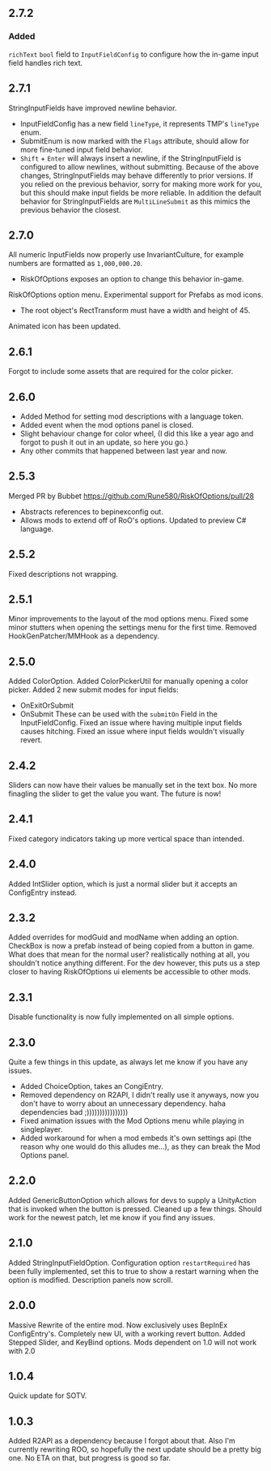 ## 2.7.2
### Added
`richText` `bool` field to `InputFieldConfig` to configure how the in-game input field handles rich text.

## 2.7.1
StringInputFields have improved newline behavior.
- InputFieldConfig has a new field `lineType`, it represents TMP's `lineType` enum.
- SubmitEnum is now marked with the `Flags` attribute, should allow for more fine-tuned input field behavior.
- `Shift` + `Enter` will always insert a newline, if the StringInputField is configured to allow newlines, without submitting.
Because of the above changes, StringInputFields may behave differently to prior versions. If you relied on the
previous behavior, sorry for making more work for you, but this should make input fields be more reliable.
In addition the default behavior for StringInputFields are `MultiLineSubmit` as this mimics the previous
behavior the closest.

## 2.7.0
All numeric InputFields now properly use InvariantCulture, for example numbers are formatted as `1,000,000.20`.
- RiskOfOptions exposes an option to change this behavior in-game.

RiskOfOptions option menu.
Experimental support for Prefabs as mod icons.
- The root object's RectTransform must have a width and height of 45.

Animated icon has been updated.

## 2.6.1
Forgot to include some assets that are required for the color picker.

## 2.6.0
- Added Method for setting mod descriptions with a language token.
- Added event when the mod options panel is closed.
- Slight behaviour change for color wheel, (I did this like a year ago and forgot to push it out in an update, so here you go.)
- Any other commits that happened between last year and now.

## 2.5.3
Merged PR by Bubbet https://github.com/Rune580/RiskOfOptions/pull/28
- Abstracts references to bepinexconfig out.
- Allows mods to extend off of RoO's options.
Updated to preview C# language.

## 2.5.2
Fixed descriptions not wrapping.

## 2.5.1
Minor improvements to the layout of the mod options menu.
Fixed some minor stutters when opening the settings menu for the first time.
Removed HookGenPatcher/MMHook as a dependency.

## 2.5.0
Added ColorOption.
Added ColorPickerUtil for manually opening a color picker.
Added 2 new submit modes for input fields:
- OnExitOrSubmit
- OnSubmit
These can be used with the `submitOn` Field in the InputFieldConfig.
Fixed an issue where having multiple input fields causes hitching.
Fixed an issue where input fields wouldn't visually revert.

## 2.4.2
Sliders can now have their values be manually set in the text box. No more finagling the slider to get the value you want.
The future is now!

## 2.4.1
Fixed category indicators taking up more vertical space than intended.

## 2.4.0
Added IntSlider option, which is just a normal slider but it accepts an ConfigEntry<int> instead.

## 2.3.2
Added overrides for modGuid and modName when adding an option.
CheckBox is now a prefab instead of being copied from a button in game. What does that mean for the normal user?
realistically nothing at all, you shouldn't notice anything different. For the dev however, this puts us a step closer
to having RiskOfOptions ui elements be accessible to other mods.

## 2.3.1
Disable functionality is now fully implemented on all simple options.

## 2.3.0
Quite a few things in this update, as always let me know if you have any issues.
- Added ChoiceOption, takes an CongiEntry<enum>.
- Removed dependency on R2API, I didn't really use it anyways, now you don't have to worry about an unnecessary dependency.
haha dependencies bad ;))))))))))))))))
- Fixed animation issues with the Mod Options menu while playing in singleplayer.
- Added workaround for when a mod embeds it's own settings api (the reason why one would do this alludes me...),
as they can break the Mod Options panel.

## 2.2.0
Added GenericButtonOption which allows for devs to supply a UnityAction that is invoked when the button is pressed.
Cleaned up a few things. Should work for the newest patch, let me know if you find any issues.

## 2.1.0
Added StringInputFieldOption. Configuration option `restartRequired` has been fully implemented,
set this to true to show a restart warning when the option is modified. Description panels now scroll.

## 2.0.0
Massive Rewrite of the entire mod. Now exclusively uses BepInEx ConfigEntry's.
Completely new UI, with a working revert button. Added Stepped Slider, and KeyBind options.
Mods dependent on 1.0 will not work with 2.0

## 1.0.4
Quick update for SOTV.

## 1.0.3
Added R2API as a dependency because I forgot about that. Also I'm currently rewriting ROO,
so hopefully the next update should be a pretty big one. No ETA on that, but progress is good
so far.